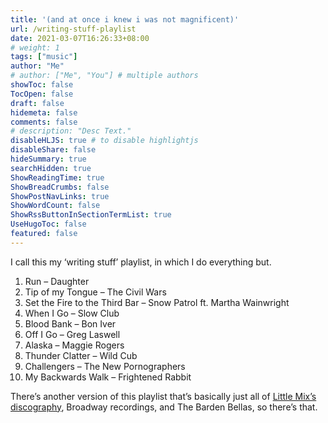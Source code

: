 ```yaml
---
title: '(and at once i knew i was not magnificent)'
url: /writing-stuff-playlist
date: 2021-03-07T16:26:33+08:00
# weight: 1
tags: ["music"]
author: "Me"
# author: ["Me", "You"] # multiple authors
showToc: false
TocOpen: false
draft: false
hidemeta: false
comments: false
# description: "Desc Text."
disableHLJS: true # to disable highlightjs
disableShare: false
hideSummary: true
searchHidden: true
ShowReadingTime: true
ShowBreadCrumbs: false
ShowPostNavLinks: true
ShowWordCount: false
ShowRssButtonInSectionTermList: true
UseHugoToc: false
featured: false
---
```


I call this my ‘writing stuff’ playlist, in which I do everything but.

1. Run – Daughter
2. Tip of my Tongue – The Civil Wars
3. Set the Fire to the Third Bar – Snow Patrol ft. Martha Wainwright
4. When I Go – Slow Club
5. Blood Bank – Bon Iver
6. Off I Go – Greg Laswell
7. Alaska – Maggie Rogers
8. Thunder Clatter – Wild Cub
9. Challengers – The New Pornographers
10. My Backwards Walk – Frightened Rabbit

There’s another version of this playlist that’s basically just all of [Little Mix’s discography](/little-mix), Broadway recordings, and The Barden Bellas, so there’s that.
